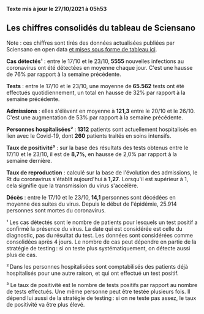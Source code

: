 <strong>Texte mis à jour le 27/10/2021 à 05h53</strong><h2>Les chiffres consolidés du tableau de Sciensano</h2><p>Note : ces chiffres sont tirés des données actualisées publiées par Sciensano en open data <a href='https://datastudio.google.com/embed/u/0/reporting/c14a5cfc-cab7-4812-848c-0369173148ab/page/ZwmOB_blank'>et mises sous forme de tableau ici</a>.<p><strong>Cas détectés¹</strong> : entre le 17/10 et le 23/10,<strong> 5555</strong> nouvelles infections au coronavirus ont été détectées en moyenne chaque jour. C'est une hausse de 76% par rapport à la semaine précédente.<p><strong>Tests</strong> : entre le 17/10 et le 23/10, une moyenne de<strong> 65.562</strong> tests ont été effectués quotidiennement, un total en hausse de 32% par rapport à la semaine précédente.<p><strong>Admissions</strong> : elles s'élèvent en moyenne à <strong> 121,3</strong> entre le 20/10 et le 26/10. C'est une augmentation de 53% par rapport à la semaine précédente.<p><strong>Personnes hospitalisées²</strong> : <strong>1312</strong> patients sont actuellement hospitalisés en lien avec le Covid-19, dont <strong>260</strong> patients traités en soins intensifs.<p><strong>Taux de positivité³</strong> : sur la base des résultats des tests obtenus entre le 17/10 et le 23/10, il est de <strong>8,7%</strong>, en hausse de 2,0% par rapport à la semaine dernière.<p><strong>Taux de reproduction</strong> : calculé sur la base de l'évolution des admissions, le Rt du coronavirus s'établit aujourd'hui à <strong>1,27</strong>. Lorsqu'il est supérieur à 1, cela signifie que la transmission du virus s'accélère.<p><strong>Décès</strong> : entre le 17/10 et le 23/10,<strong> 14,1</strong> personnes sont décédées en moyenne des suites du virus. Depuis le début de l'épidémie, 25.914 personnes sont mortes du coronavirus.<p>¹ Les cas détectés sont le nombre de patients pour lesquels un test positif a confirmé la présence du virus. La date qui est considérée est celle du diagnostic, pas du résultat du test. Les données sont considérées comme consolidées après 4 jours. Le nombre de cas peut dépendre en partie de la stratégie de testing : si on teste plus systématiquement, on détecte aussi plus de cas.<p>² Dans les personnes hospitalisées sont comptabilisés des patients déjà hospitalisés pour une autre raison, et qui ont effectué un test positif.<p>³ Le taux de positivité est le nombre de tests positifs par rapport au nombre de tests effectués. Une même personne peut être testée plusieurs fois. Il dépend lui aussi de la stratégie de testing : si on ne teste pas assez, le taux de positivité va être plus élevé.